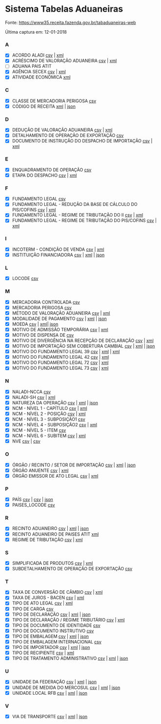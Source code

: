 # Sistema Tabelas Aduaneiras 

Fonte: https://www35.receita.fazenda.gov.br/tabaduaneiras-web

Última captura em: 12-01-2018

### A
- [x] ACORDO ALADI [csv](files/AcordoAladi.csv) | [xml](files/AcordoAladi.xml)
- [x] ACRÉSCIMO DE VALORAÇÃO ADUANEIRA [csv](files/AcrescimoValoracaoAduaneira.csv) | [xml](files/AcrescimoValoracaoAduaneira.xml)
- [ ] ADUANA PAIS ATIT  
- [x] AGÊNCIA SECEX [csv](files/AgenciaSecex.csv) | [xml](files/AgenciaSecex.xml)
- [x] ATIVIDADE ECONÔMICA  [xml](files/AtividadeEconomica.xml)

### C
- [x] CLASSE DE MERCADORIA PERIGOSA [csv](files/ClasseMercadoriaPerigosa.csv)
- [x] CÓDIGO DE RECEITA [xml](files/CodigoReceita.xml) | [json](files/CodigoReceita.json)

### D
- [x] DEDUÇÃO DE VALORAÇÃO ADUANEIRA [csv](files/DeducaoValoracaoAduaneira.csv) | [xml](files/DeducaoValoracaoAduaneira.xml)
- [x] DETALHAMENTO DE OPERAÇÃO DE EXPORTAÇÃO [csv](files/DetalhamentoOperacaoExportacao.csv)
- [x] DOCUMENTO DE INSTRUÇÃO DO DESPACHO DE IMPORTAÇÃO [csv](files/DocumentoInstrucaoDespachoImportacao.csv) | [xml](files/DocumentoInstrucaoDespachoImportacao.xml)

### E
- [x] ENQUADRAMENTO DE OPERAÇÃO [csv](files/EnquadramentoOperacao.csv)
- [x] ETAPA DO DESPACHO [csv](files/EtapaDespacho.csv) | [xml](files/EtapaDespacho.xml)

### F
- [x] FUNDAMENTO LEGAL [csv](files/FundamentoLegal.csv)
- [x] FUNDAMENTO LEGAL - REDUÇÃO DA BASE DE CÁLCULO DO PIS/COFINS [csv](files/FundamentoLegalReducaoPisCofins.csv) | [xml](files/FundamentoLegalRegimeTributacaoPisCofins.xml)
- [x] FUNDAMENTO LEGAL - REGIME DE TRIBUTAÇÃO DO II [csv](files/FundamentoLegalRegimeTributacaoII.csv) | [xml](files/FundamentoLegalRegimeTributacaoII.xml)
- [x] FUNDAMENTO LEGAL - REGIME DE TRIBUTAÇÃO DO PIS/COFINS [csv](files/FundamentoLegalRegimeTributacaoPisCofins.csv) | [xml](files/FundamentoLegalRegimeTributacaoPisCofins.xml)

### I
- [x] INCOTERM - CONDIÇÃO DE VENDA [csv](files/IncotermCondicaoVenda.csv) | [xml](files/IncotermCondicaoVenda.xml)
- [x] INSTITUIÇÃO FINANCIADORA [csv](files/InstituicaoFinanciadora.csv) | [xml](files/InstituicaoFinanciadora.xml) | [json](files/InstituicaoFinanciadora.json)

### L
- [x] LOCODE [csv](files/Locode.csv)

### M
- [x] MERCADORIA CONTROLADA [csv](files/MercadoriaControlada.csv)
- [x] MERCADORIA PERIGOSA [csv](files/MercadoriaPerigosa.csv)
- [x] MÉTODO DE VALORAÇÃO ADUANEIRA [csv](files/MetodoValoracaoAduaneira.csv) | [xml](files/MetodoValoracaoAduaneira.xml)
- [x] MODALIDADE DE PAGAMENTO [csv](files/ModalidadePagamento.csv) | [xml](files/ModalidadePagamento.xml) | [json](files/ModalidadePagamento.json)
- [x] MOEDA [csv](files/Moeda.csv) | [xml](files/Moeda.xml)| [json](files/Moeda.json) 
- [x] MOTIVO DE ADMISSÃO TEMPORÁRIA [csv](files/MotivoAdmissaoTemporaria.csv) | [xml](files/MotivoAdmissaoTemporaria.xml)
- [x] MOTIVO DE DISPENSA DE [csv](files/MotivoDispensaDE.csv)
- [x] MOTIVO DE DIVERGÊNCIA NA RECEPÇÃO DE DECLARAÇÃO [csv](files/MotivoDivergenciaRecepacaoDeclaracao.csv) | [xml](files/MotivoDivergenciaRecepacaoDeclaracao.xml)
- [x] MOTIVO DE IMPORTAÇÃO SEM COBERTURA CAMBIAL [csv](files/MotivoImportacaoSemCoberturaCambial.csv) | [xml](files/MotivoImportacaoSemCoberturaCambial.xml) | [json](files/MotivoImportacaoSemCoberturaCambial.json)
- [x] MOTIVO DO FUNDAMENTO LEGAL 39 [csv](files/MotivoFundamentoLegal39.csv) | [xml](files/MotivoFundamentoLegal39.xml) | [xml](files/MotivoFundamentoLegal39.xml)
- [x] MOTIVO DO FUNDAMENTO LEGAL 42 [csv](files/MotivoFundamentoLegal42.csv) | [xml](files/MotivoFundamentoLegal42.xml)
- [x] MOTIVO DO FUNDAMENTO LEGAL 72 [csv](files/MotivoFundamentoLegal72.csv) | [xml](files/MotivoFundamentoLegal72.xml)
- [x] MOTIVO DO FUNDAMENTO LEGAL 73 [csv](files/MotivoFundamentoLegal73.csv) | [xml](files/MotivoFundamentoLegal73.xml)

### N
- [x] NALADI-NCCA  [csv](files/NaladiNcca.csv)
- [x] NALADI-SH [csv](files/NaladiSh.csv) | [xml](files/NaladiSh.xml)  
- [x] NATUREZA DA OPERAÇÃO [csv](files/NaturezaOperacao.csv) | [xml](files/NaturezaOperacao.xml) | [json](files/NaturezaOperacao.json)   
- [x] NCM - NÍVEL 1 - CAPÍTULO  [csv](files/NcmCapitulo.csv) | [xml](files/NcmCapitulo.xml)  
- [x] NCM - NÍVEL 2 - POSIÇÃO [csv](files/NcmPosicao.csv) | [xml](files/Posicao.xml)  
- [x] NCM - NÍVEL 3 - SUBPOSIÇÃO1  [csv](files/NcmSubPosicao1.csv) 
- [x] NCM - NÍVEL 4 - SUBPOSIÇÃO2  [csv](files/NcmSubPosicao2.csv) | [xml](files/NcmSubPosicao2.xml)
- [x] NCM - NÍVEL 5 - ITEM [csv](files/NcmItem.csv)
- [x] NCM - NÍVEL 6 - SUBITEM [csv](files/NcmSubItem.csv) | [xml](files/NcmSubItem.xml)
- [x] NVE [csv](files/Nve.csv) |  [csv](files/Nve.xml)

### O
- [x] ÓRGÃO / RECINTO / SETOR DE IMPORTAÇÃO [csv](files/OrgaoRecintoSetorImportacao.csv) | [xml](files/OrgaoRecintoSetorImportacao.xml) | [json](files/OrgaoRecintoSetorImportacao.json)
- [x] ÓRGÃO ANUENTE [csv](files/OrgaoAnuente.csv) | [xml](files/OrgaoAnuente.xml) 
- [x] ÓRGÃO EMISSOR DE ATO LEGAL [csv](files/OrgaoEmissorAtoLegal.csv) | [xml](files/OrgaoEmissorAtoLegal.xml)  

### P
- [x] PAÍS [csv](files/Pais.csv) | [csv](files/Pais.xml) | [json](files/Pais.json) 
- [x] PAISES_LOCODE [csv](files/PaisLocode.csv)

### R
- [x] RECINTO ADUANEIRO  [csv](files/RecintoAduaneiro.csv) | [xml](files/RecintoAduaneiro.xml) | [json](files/RecintoAduaneiro.json)  
- [x] RECINTO ADUANEIRO DE PAISES ATIT [xml](files/RecintoAduaneiroPaisATIT.csv)
- [x] REGIME DE TRIBUTAÇÃO [csv](files/RegimeTributacao.csv) | [xml](files/RegimeTributacao.xml)

### S
- [x] SIMPLIFICADA DE PRODUTOS [csv](files/SimplificadaProdutos.csv) | [xml](files/SimplificadaProdutos.xml)
- [x] SUBDETALHAMENTO DE OPERAÇÃO DE EXPORTAÇÃO [csv](files/SubDetalhamentoOperacaoExportacao.csv) 

### T
- [x] TAXA DE CONVERSÃO DE CÂMBIO [csv](files/TaxaConversaoCambio.csv) | [xml](files/TaxaConversaoCambio.xml) 
- [x] TAXA DE JUROS - BACEN [csv](files/TaxaJurosBacen.csv) | [xml](files/TaxaJurosBacen.xml)  
- [x] TIPO DE ATO LEGAL [csv](files/TipoAtoLegal.csv) | [xml](files/TipoAtoLegal.xml)
- [x] TIPO DE CARGA  [csv](files/TipoCarga.csv)
- [x] TIPO DE DECLARAÇÃO  [csv](files/TipoDeclaracao.csv) | [xml](files/TipoDeclaracao.xml) | [json](files/TipoDeclaracao.json)
- [x] TIPO DE DECLARAÇÃO / REGIME TRIBUTÁRIO  [csv](files/TipoDeclaracaoRegimeTributario.csv) | [xml](files/TipoDeclaracaoRegimeTributario.xml)
- [x] TIPO DE DOCUMENTO DE IDENTIDADE  [csv](files/TipoDocumentoIdentidade.csv)         
- [x] TIPO DE DOCUMENTO INSTRUTIVO  [csv](files/TipoDocumentoIdentidade.csv)
- [x] TIPO DE EMBALAGEM  [csv](files/TipoEmbalagemNacional.csv) | [xml](files/TipoEmbalagemNacional.xml) | [json](files/TipoEmbalagemNacional.json) 
- [x] TIPO DE EMBALAGEM INTERNACIONAL [csv](files/TipoEmbalagemInternacional.csv)
- [x] TIPO DE IMPORTADOR [csv](files/TipoImportador.csv) | [xml](files/TipoImportador.xml) | [json](files/TipoImportador.json) 
- [x] TIPO DE RECIPIENTE [csv](files/TipoRecipiente.csv) | [xml](files/TipoRecipiente.xml)  
- [x] TIPO DE TRATAMENTO ADMINISTRATIVO [csv](files/TipoTratamentoAdministrativo.csv) | [xml](files/TipoTratamentoAdministrativo.xml) | [json](files/TipoTratamentoAdministrativo.json) 

### U
- [x] UNIDADE DA FEDERAÇÃO [csv](files/UnidadeFederacao.csv) | [xml](files/UnidadeFederacao.xml) | [json](files/UnidadeFederacao.json)
- [x] UNIDADE DE MEDIDA DO MERCOSUL [csv](files/UnidadeMedidaMercosul.csv) | [xml](files/UnidadeMedidaMercosul.xml) | [json](files/UnidadeMedidaMercosul.json)
- [x] UNIDADE LOCAL RFB  [csv](files/UnidadeLocalRfb.csv) | [xml](files/UnidadeLocalRfb.xml)  | [json](files/UnidadeLocalRfb.json)

### V
- [x] VIA DE TRANSPORTE  [csv](files/ViaTransporte.csv) | [xml](files/ViaTransporte.xml) | [json](files/ViaTransporte.json)